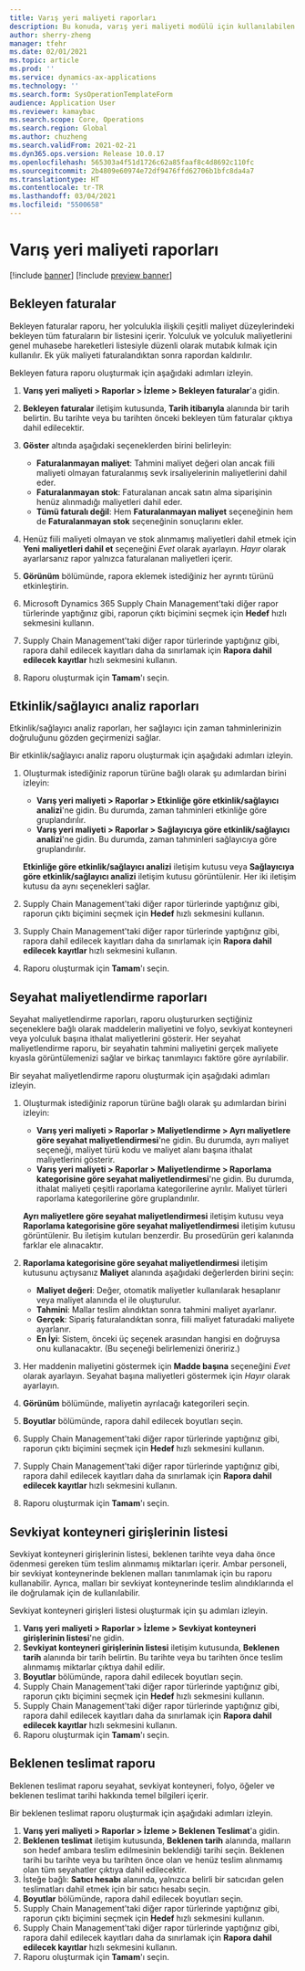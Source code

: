 ```yaml
---
title: Varış yeri maliyeti raporları
description: Bu konuda, varış yeri maliyeti modülü için kullanılabilen çeşitli rapor türlerinin nasıl bulunacağı ve kullanılacağı açıklanmaktadır.
author: sherry-zheng
manager: tfehr
ms.date: 02/01/2021
ms.topic: article
ms.prod: ''
ms.service: dynamics-ax-applications
ms.technology: ''
ms.search.form: SysOperationTemplateForm
audience: Application User
ms.reviewer: kamaybac
ms.search.scope: Core, Operations
ms.search.region: Global
ms.author: chuzheng
ms.search.validFrom: 2021-02-21
ms.dyn365.ops.version: Release 10.0.17
ms.openlocfilehash: 565303a4f51d1726c62a85faaf8c4d8692c110fc
ms.sourcegitcommit: 2b4809e60974e72df9476ffd62706b1bfc8da4a7
ms.translationtype: HT
ms.contentlocale: tr-TR
ms.lasthandoff: 03/04/2021
ms.locfileid: "5500658"
---
```

# <a name="landed-cost-reports"></a>Varış yeri maliyeti raporları

[!include [banner](../../includes/banner.md)]
[!include [preview banner](../includes/preview-banner.md)]

## <a name="outstanding-invoices"></a>Bekleyen faturalar

Bekleyen faturalar raporu, her yolculukla ilişkili çeşitli maliyet düzeylerindeki bekleyen tüm faturaların bir listesini içerir. Yolculuk ve yolculuk maliyetlerini genel muhasebe hareketleri listesiyle düzenli olarak mutabık kılmak için kullanılır. Ek yük maliyeti faturalandıktan sonra rapordan kaldırılır.

Bekleyen fatura raporu oluşturmak için aşağıdaki adımları izleyin.

1. **Varış yeri maliyeti \> Raporlar \> İzleme \> Bekleyen faturalar**'a gidin.
1. **Bekleyen faturalar** iletişim kutusunda, **Tarih itibarıyla** alanında bir tarih belirtin. Bu tarihte veya bu tarihten önceki bekleyen tüm faturalar çıktıya dahil edilecektir.
1. **Göster** altında aşağıdaki seçeneklerden birini belirleyin:

    - **Faturalanmayan maliyet**: Tahmini maliyet değeri olan ancak fiili maliyeti olmayan faturalanmış sevk irsaliyelerinin maliyetlerini dahil eder.
    - **Faturalanmayan stok**: Faturalanan ancak satın alma siparişinin henüz alınmadığı maliyetleri dahil eder.
    - **Tümü faturalı değil**: Hem **Faturalanmayan maliyet** seçeneğinin hem de **Faturalanmayan stok** seçeneğinin sonuçlarını ekler.

1. Henüz fiili maliyeti olmayan ve stok alınmamış maliyetleri dahil etmek için **Yeni maliyetleri dahil et** seçeneğini *Evet* olarak ayarlayın. *Hayır* olarak ayarlarsanız rapor yalnızca faturalanan maliyetleri içerir.
1. **Görünüm** bölümünde, rapora eklemek istediğiniz her ayrıntı türünü etkinleştirin.
1. Microsoft Dynamics 365 Supply Chain Management'taki diğer rapor türlerinde yaptığınız gibi, raporun çıktı biçimini seçmek için **Hedef** hızlı sekmesini kullanın.
1. Supply Chain Management'taki diğer rapor türlerinde yaptığınız gibi, rapora dahil edilecek kayıtları daha da sınırlamak için **Rapora dahil edilecek kayıtlar** hızlı sekmesini kullanın.
1. Raporu oluşturmak için **Tamam**'ı seçin.

## <a name="activityprovider-analysis-reports"></a>Etkinlik/sağlayıcı analiz raporları

Etkinlik/sağlayıcı analiz raporları, her sağlayıcı için zaman tahminlerinizin doğruluğunu gözden geçirmenizi sağlar.

Bir etkinlik/sağlayıcı analiz raporu oluşturmak için aşağıdaki adımları izleyin.

1. Oluşturmak istediğiniz raporun türüne bağlı olarak şu adımlardan birini izleyin:

    - **Varış yeri maliyeti \> Raporlar \> Etkinliğe göre etkinlik/sağlayıcı analizi**'ne gidin. Bu durumda, zaman tahminleri etkinliğe göre gruplandırılır.
    - **Varış yeri maliyeti \> Raporlar \> Sağlayıcıya göre etkinlik/sağlayıcı analizi**'ne gidin. Bu durumda, zaman tahminleri sağlayıcıya göre gruplandırılır.

    **Etkinliğe göre etkinlik/sağlayıcı analizi** iletişim kutusu veya **Sağlayıcıya göre etkinlik/sağlayıcı analizi** iletişim kutusu görüntülenir. Her iki iletişim kutusu da aynı seçenekleri sağlar.

1. Supply Chain Management'taki diğer rapor türlerinde yaptığınız gibi, raporun çıktı biçimini seçmek için **Hedef** hızlı sekmesini kullanın.
1. Supply Chain Management'taki diğer rapor türlerinde yaptığınız gibi, rapora dahil edilecek kayıtları daha da sınırlamak için **Rapora dahil edilecek kayıtlar** hızlı sekmesini kullanın.
1. Raporu oluşturmak için **Tamam**'ı seçin.

## <a name="voyage-costing-reports"></a>Seyahat maliyetlendirme raporları

Seyahat maliyetlendirme raporları, raporu oluştururken seçtiğiniz seçeneklere bağlı olarak maddelerin maliyetini ve folyo, sevkiyat konteyneri veya yolculuk başına ithalat maliyetlerini gösterir. Her seyahat maliyetlendirme raporu, bir seyahatin tahmini maliyetini gerçek maliyete kıyasla görüntülemenizi sağlar ve birkaç tanımlayıcı faktöre göre ayrılabilir.

Bir seyahat maliyetlendirme raporu oluşturmak için aşağıdaki adımları izleyin.

1. Oluşturmak istediğiniz raporun türüne bağlı olarak şu adımlardan birini izleyin:

    - **Varış yeri maliyeti \> Raporlar \> Maliyetlendirme \> Ayrı maliyetlere göre seyahat maliyetlendirmesi**'ne gidin. Bu durumda, ayrı maliyet seçeneği, maliyet türü kodu ve maliyet alanı başına ithalat maliyetlerini gösterir.
    - **Varış yeri maliyeti \> Raporlar \> Maliyetlendirme \> Raporlama kategorisine göre seyahat maliyetlendirmesi**'ne gidin. Bu durumda, ithalat maliyeti çeşitli raporlama kategorilerine ayrılır. Maliyet türleri raporlama kategorilerine göre gruplandırılır.

    **Ayrı maliyetlere göre seyahat maliyetlendirmesi** iletişim kutusu veya **Raporlama kategorisine göre seyahat maliyetlendirmesi** iletişim kutusu görüntülenir. Bu iletişim kutuları benzerdir. Bu prosedürün geri kalanında farklar ele alınacaktır.

1. **Raporlama kategorisine göre seyahat maliyetlendirmesi** iletişim kutusunu açtıysanız **Maliyet** alanında aşağıdaki değerlerden birini seçin:

    - **Maliyet değeri**: Değer, otomatik maliyetler kullanılarak hesaplanır veya maliyet alanında el ile oluşturulur.
    - **Tahmini**: Mallar teslim alındıktan sonra tahmini maliyet ayarlanır.
    - **Gerçek**: Sipariş faturalandıktan sonra, fiili maliyet faturadaki maliyete ayarlanır.
    - **En İyi**: Sistem, önceki üç seçenek arasından hangisi en doğruysa onu kullanacaktır. (Bu seçeneği belirlemenizi öneririz.)

1. Her maddenin maliyetini göstermek için **Madde başına** seçeneğini *Evet* olarak ayarlayın. Seyahat başına maliyetleri göstermek için *Hayır* olarak ayarlayın.
1. **Görünüm** bölümünde, maliyetin ayrılacağı kategorileri seçin.
1. **Boyutlar** bölümünde, rapora dahil edilecek boyutları seçin.
1. Supply Chain Management'taki diğer rapor türlerinde yaptığınız gibi, raporun çıktı biçimini seçmek için **Hedef** hızlı sekmesini kullanın.
1. Supply Chain Management'taki diğer rapor türlerinde yaptığınız gibi, rapora dahil edilecek kayıtları daha da sınırlamak için **Rapora dahil edilecek kayıtlar** hızlı sekmesini kullanın.
1. Raporu oluşturmak için **Tamam**'ı seçin.

## <a name="shipping-container-receipts-list"></a>Sevkiyat konteyneri girişlerinin listesi

Sevkiyat konteyneri girişlerinin listesi, beklenen tarihte veya daha önce ödenmesi gereken tüm teslim alınmamış miktarları içerir. Ambar personeli, bir sevkiyat konteynerinde beklenen malları tanımlamak için bu raporu kullanabilir. Ayrıca, malları bir sevkiyat konteynerinde teslim alındıklarında el ile doğrulamak için de kullanılabilir.

Sevkiyat konteyneri girişleri listesi oluşturmak için şu adımları izleyin.

1. **Varış yeri maliyeti \> Raporlar \> İzleme \> Sevkiyat konteyneri girişlerinin listesi**'ne gidin.
1. **Sevkiyat konteyneri girişlerinin listesi** iletişim kutusunda, **Beklenen tarih** alanında bir tarih belirtin. Bu tarihte veya bu tarihten önce teslim alınmamış miktarlar çıktıya dahil edilir.
1. **Boyutlar** bölümünde, rapora dahil edilecek boyutları seçin.
1. Supply Chain Management'taki diğer rapor türlerinde yaptığınız gibi, raporun çıktı biçimini seçmek için **Hedef** hızlı sekmesini kullanın.
1. Supply Chain Management'taki diğer rapor türlerinde yaptığınız gibi, rapora dahil edilecek kayıtları daha da sınırlamak için **Rapora dahil edilecek kayıtlar** hızlı sekmesini kullanın.
1. Raporu oluşturmak için **Tamam**'ı seçin.

## <a name="expected-delivery-report"></a>Beklenen teslimat raporu

Beklenen teslimat raporu seyahat, sevkiyat konteyneri, folyo, öğeler ve beklenen teslimat tarihi hakkında temel bilgileri içerir.

Bir beklenen teslimat raporu oluşturmak için aşağıdaki adımları izleyin.

1. **Varış yeri maliyeti \> Raporlar \> İzleme \> Beklenen Teslimat**'a gidin.
1. **Beklenen teslimat** iletişim kutusunda, **Beklenen tarih** alanında, malların son hedef ambara teslim edilmesinin beklendiği tarihi seçin. Beklenen tarihi bu tarihte veya bu tarihten önce olan ve henüz teslim alınmamış olan tüm seyahatler çıktıya dahil edilecektir.
1. İsteğe bağlı: **Satıcı hesabı** alanında, yalnızca belirli bir satıcıdan gelen teslimatları dahil etmek için bir satıcı hesabı seçin.
1. **Boyutlar** bölümünde, rapora dahil edilecek boyutları seçin.
1. Supply Chain Management'taki diğer rapor türlerinde yaptığınız gibi, raporun çıktı biçimini seçmek için **Hedef** hızlı sekmesini kullanın.
1. Supply Chain Management'taki diğer rapor türlerinde yaptığınız gibi, rapora dahil edilecek kayıtları daha da sınırlamak için **Rapora dahil edilecek kayıtlar** hızlı sekmesini kullanın.
1. Raporu oluşturmak için **Tamam**'ı seçin.
